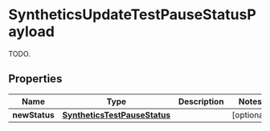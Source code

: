 

# SyntheticsUpdateTestPauseStatusPayload

TODO.
## Properties

Name | Type | Description | Notes
------------ | ------------- | ------------- | -------------
**newStatus** | [**SyntheticsTestPauseStatus**](SyntheticsTestPauseStatus.md) |  |  [optional]



